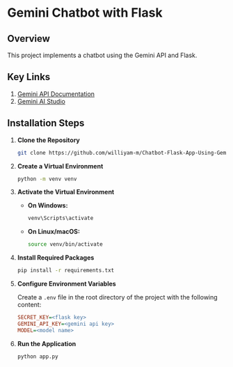 # Gemini Chatbot with Flask

## Overview

This project implements a chatbot using the Gemini API and Flask.

## Key Links

1. [Gemini API Documentation](https://ai.google.dev/api?lang=python)
2. [Gemini AI Studio](https://aistudio.google.com/)

## Installation Steps

1. **Clone the Repository**
   ```bash
   git clone https://github.com/williyam-m/Chatbot-Flask-App-Using-Gemini-API.git
   ```
2. **Create a Virtual Environment**
    ```bash
   python -m venv venv
   ```
3. **Activate the Virtual Environment**

   - **On Windows:**
     ```bash
     venv\Scripts\activate
     ```
   - **On Linux/macOS:**
     ```bash
     source venv/bin/activate
     ```
4. **Install Required Packages**
    ```bash
   pip install -r requirements.txt
    ```
5. **Configure Environment Variables**

   Create a `.env` file in the root directory of the project with the following content:

   ```ini
   SECRET_KEY=<flask key>
   GEMINI_API_KEY=<gemini api key>
   MODEL=<model name>
   ```
6. **Run the Application**
 
   ```bash
   python app.py
   ```
